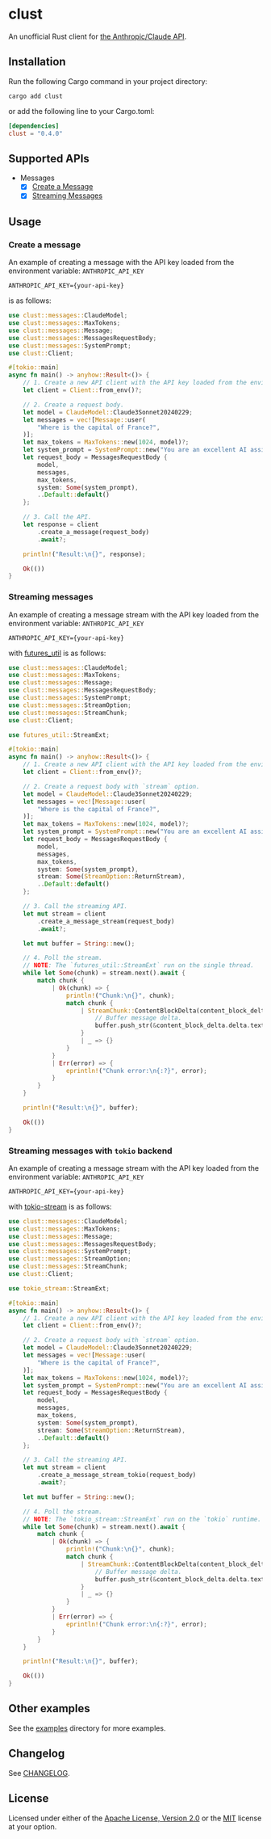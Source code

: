 # clust

An unofficial Rust client
for [the Anthropic/Claude API](https://docs.anthropic.com/claude/reference/getting-started-with-the-api).

## Installation

Run the following Cargo command in your project directory:

```shell
cargo add clust
```

or add the following line to your Cargo.toml:

```toml
[dependencies]
clust = "0.4.0"
```

## Supported APIs

- Messages
    - [x] [Create a Message](https://docs.anthropic.com/claude/reference/messages_post)
    - [x] [Streaming Messages](https://docs.anthropic.com/claude/reference/messages-streaming)

## Usage

### Create a message

An example of creating a message with the API key loaded from the environment variable: `ANTHROPIC_API_KEY`

```env
ANTHROPIC_API_KEY={your-api-key}
```

is as follows:

```rust
use clust::messages::ClaudeModel;
use clust::messages::MaxTokens;
use clust::messages::Message;
use clust::messages::MessagesRequestBody;
use clust::messages::SystemPrompt;
use clust::Client;

#[tokio::main]
async fn main() -> anyhow::Result<()> {
    // 1. Create a new API client with the API key loaded from the environment variable: `ANTHROPIC_API_KEY`.
    let client = Client::from_env()?;

    // 2. Create a request body.
    let model = ClaudeModel::Claude3Sonnet20240229;
    let messages = vec![Message::user(
        "Where is the capital of France?",
    )];
    let max_tokens = MaxTokens::new(1024, model)?;
    let system_prompt = SystemPrompt::new("You are an excellent AI assistant.");
    let request_body = MessagesRequestBody {
        model,
        messages,
        max_tokens,
        system: Some(system_prompt),
        ..Default::default()
    };

    // 3. Call the API.
    let response = client
        .create_a_message(request_body)
        .await?;

    println!("Result:\n{}", response);

    Ok(())
}
```

### Streaming messages

An example of creating a message stream with the API key loaded from the environment variable: `ANTHROPIC_API_KEY`

```env
ANTHROPIC_API_KEY={your-api-key}
```

with [futures_util](https://crates.io/crates/futures-util) is as follows:

```rust
use clust::messages::ClaudeModel;
use clust::messages::MaxTokens;
use clust::messages::Message;
use clust::messages::MessagesRequestBody;
use clust::messages::SystemPrompt;
use clust::messages::StreamOption;
use clust::messages::StreamChunk;
use clust::Client;

use futures_util::StreamExt;

#[tokio::main]
async fn main() -> anyhow::Result<()> {
    // 1. Create a new API client with the API key loaded from the environment variable: `ANTHROPIC_API_KEY`.
    let client = Client::from_env()?;

    // 2. Create a request body with `stream` option.
    let model = ClaudeModel::Claude3Sonnet20240229;
    let messages = vec![Message::user(
        "Where is the capital of France?",
    )];
    let max_tokens = MaxTokens::new(1024, model)?;
    let system_prompt = SystemPrompt::new("You are an excellent AI assistant.");
    let request_body = MessagesRequestBody {
        model,
        messages,
        max_tokens,
        system: Some(system_prompt),
        stream: Some(StreamOption::ReturnStream),
        ..Default::default()
    };

    // 3. Call the streaming API.
    let mut stream = client
        .create_a_message_stream(request_body)
        .await?;

    let mut buffer = String::new();

    // 4. Poll the stream.
    // NOTE: The `futures_util::StreamExt` run on the single thread.
    while let Some(chunk) = stream.next().await {
        match chunk {
            | Ok(chunk) => {
                println!("Chunk:\n{}", chunk);
                match chunk {
                    | StreamChunk::ContentBlockDelta(content_block_delta) => {
                        // Buffer message delta.
                        buffer.push_str(&content_block_delta.delta.text);
                    }
                    | _ => {}
                }
            }
            | Err(error) => {
                eprintln!("Chunk error:\n{:?}", error);
            }
        }
    }

    println!("Result:\n{}", buffer);

    Ok(())
}
```

### Streaming messages with `tokio` backend

An example of creating a message stream with the API key loaded from the environment variable: `ANTHROPIC_API_KEY`

```env
ANTHROPIC_API_KEY={your-api-key}
```

with [tokio-stream](https://docs.rs/tokio-stream/latest/tokio_stream/) is as follows:

```rust
use clust::messages::ClaudeModel;
use clust::messages::MaxTokens;
use clust::messages::Message;
use clust::messages::MessagesRequestBody;
use clust::messages::SystemPrompt;
use clust::messages::StreamOption;
use clust::messages::StreamChunk;
use clust::Client;

use tokio_stream::StreamExt;

#[tokio::main]
async fn main() -> anyhow::Result<()> {
    // 1. Create a new API client with the API key loaded from the environment variable: `ANTHROPIC_API_KEY`.
    let client = Client::from_env()?;

    // 2. Create a request body with `stream` option.
    let model = ClaudeModel::Claude3Sonnet20240229;
    let messages = vec![Message::user(
        "Where is the capital of France?",
    )];
    let max_tokens = MaxTokens::new(1024, model)?;
    let system_prompt = SystemPrompt::new("You are an excellent AI assistant.");
    let request_body = MessagesRequestBody {
        model,
        messages,
        max_tokens,
        system: Some(system_prompt),
        stream: Some(StreamOption::ReturnStream),
        ..Default::default()
    };

    // 3. Call the streaming API.
    let mut stream = client
        .create_a_message_stream_tokio(request_body)
        .await?;

    let mut buffer = String::new();

    // 4. Poll the stream.
    // NOTE: The `tokio_stream::StreamExt` run on the `tokio` runtime.
    while let Some(chunk) = stream.next().await {
        match chunk {
            | Ok(chunk) => {
                println!("Chunk:\n{}", chunk);
                match chunk {
                    | StreamChunk::ContentBlockDelta(content_block_delta) => {
                        // Buffer message delta.
                        buffer.push_str(&content_block_delta.delta.text);
                    }
                    | _ => {}
                }
            }
            | Err(error) => {
                eprintln!("Chunk error:\n{:?}", error);
            }
        }
    }

    println!("Result:\n{}", buffer);

    Ok(())
}
```

## Other examples

See the [examples](./examples) directory for more examples.

## Changelog

See [CHANGELOG](./CHANGELOG.md).

## License

Licensed under either of the [Apache License, Version 2.0](./LICENSE-APACHE) or the [MIT](./LICENSE-MIT) license at your
option.
